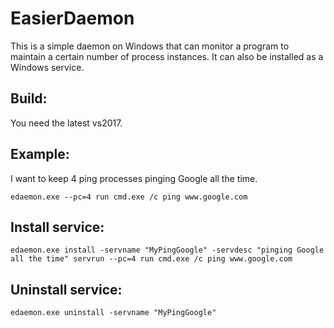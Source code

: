 # EasierDaemon
This is a simple daemon on Windows that can monitor a program to maintain a certain number of process instances. It can also be installed as a Windows service.

## Build:
You need the latest vs2017.

## Example:
I want to keep 4 ping processes pinging Google all the time.

    edaemon.exe --pc=4 run cmd.exe /c ping www.google.com

## Install service:

    edaemon.exe install -servname "MyPingGoogle" -servdesc "pinging Google all the time" servrun --pc=4 run cmd.exe /c ping www.google.com

## Uninstall service:

    edaemon.exe uninstall -servname "MyPingGoogle"

